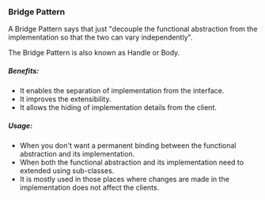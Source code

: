 ### Bridge Pattern

A Bridge Pattern says that just "decouple the functional abstraction from the implementation so that the two can vary independently".

The Bridge Pattern is also known as Handle or Body.

##### Benefits:

 - It enables the separation of implementation from the interface.
 - It improves the extensibility.
 - It allows the hiding of implementation details from the client.
 
##### Usage:
 - When you don't want a permanent binding between the functional abstraction and its implementation.
 - When both the functional abstraction and its implementation need to extended using sub-classes.
 - It is mostly used in those places where changes are made in the implementation does not affect the clients.